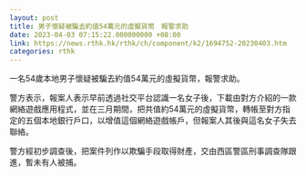 ```yaml
---
layout: post
title: 男子懷疑被騙去約值54萬元的虛擬貨幣　報警求助
date: 2023-04-03 07:15:22.000000000 +08:00
link: https://news.rthk.hk/rthk/ch/component/k2/1694752-20230403.htm
categories: rthk
---
```


一名54歲本地男子懷疑被騙去約值54萬元的虛擬貨幣，報警求助。

警方表示，報案人表示早前透過社交平台認識一名女子後，下載由對方介紹的一款網絡遊戲應用程式，並在三月期間，把共值約54萬元的虛擬貨幣，轉帳至對方指定的五個本地銀行戶口，以增值這個網絡遊戲帳戶，但報案人其後與這名女子失去聯絡。

警方經初步調查後，把案件列作以欺騙手段取得財產，交由西區警區刑事調查隊跟進，暫未有人被捕。
